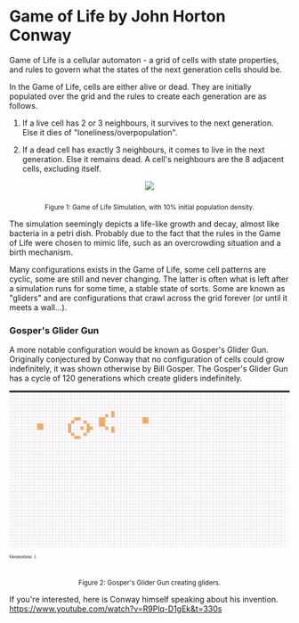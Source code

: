 # Game of Life by John Horton Conway
Game of Life is a cellular automaton - a grid of cells with state properties, and rules to govern what the states of the next generation cells should be.

In the Game of Life, cells are either alive or dead. They are initially populated over the grid and the rules to create each generation are as follows.

1. If a live cell has 2 or 3 neighbours, it survives to the next generation. Else it dies of "loneliness/overpopulation".

2. If a dead cell has exactly 3 neighbours, it comes to live in the next generation. Else it remains dead. A cell's neighbours are the 8 adjacent cells, excluding itself.

<p align="center"> <img src="https://github.com/frederickpek/frederickcodes/blob/master/Conway's%20Game%20of%20Life/gifs/Game%20of%20Life%20Simulation.gif" /> </p> 
<p align='center'> <sub>Figure 1: Game of Life Simulation, with 10% initial population density. </p>

The simulation seemingly depicts a life-like growth and decay, almost like bacteria in a petri dish. Probably due to the fact that the rules in the Game of Life were chosen to mimic life, such as an overcrowding situation and a birth mechanism.

Many configurations exists in the Game of Life, some cell patterns are cyclic, some are still and never changing. The latter is often what is left after a simulation runs for some time, a stable state of sorts. Some are known as "gliders" and are configurations that crawl across the grid forever (or until it meets a wall...). 

### Gosper's Glider Gun
A more notable configuration would be known as Gosper's Glider Gun. Originally conjectured by Conway that no configuration of cells could grow indefinitely, it was shown otherwise by Bill Gosper. The Gosper's Glider Gun has a cycle of 120 generations which create gliders indefinitely.

<p align="center"> <img src="https://github.com/frederickpek/frederickcodes/blob/master/Conway's%20Game%20of%20Life/gifs/Game%20of%20Life%20-%20Gosper's%20Glider%20Gun.gif" /> </p> 
<p align='center'> <sub>Figure 2: Gosper's Glider Gun creating gliders. </p>

If you're interested, here is Conway himself speaking about his invention. https://www.youtube.com/watch?v=R9Plq-D1gEk&t=330s
